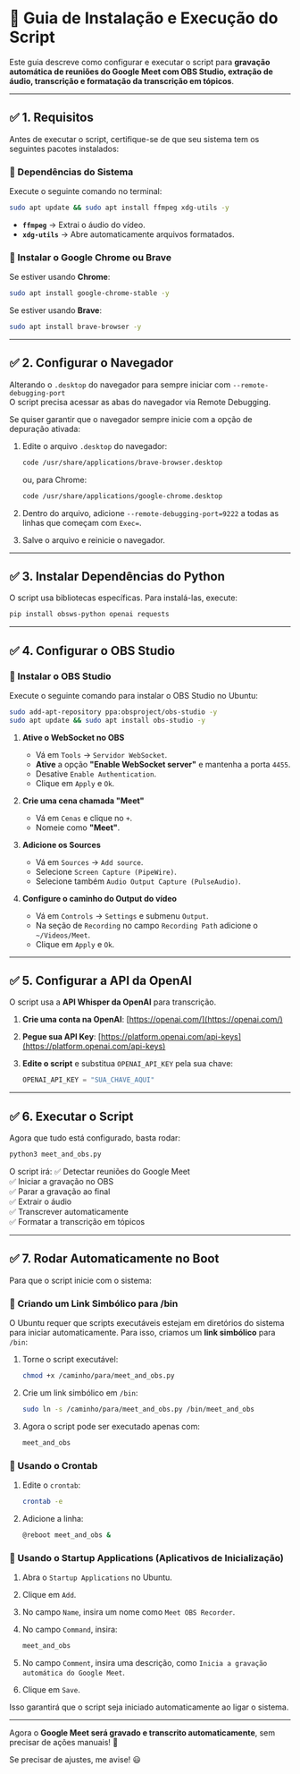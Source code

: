 # 📌 Guia de Instalação e Execução do Script

Este guia descreve como configurar e executar o script para **gravação automática de reuniões do Google Meet com OBS Studio, extração de áudio, transcrição e formatação da transcrição em tópicos**.

----------

## ✅ 1. Requisitos

Antes de executar o script, certifique-se de que seu sistema tem os seguintes pacotes instalados:

### 📌 Dependências do Sistema

Execute o seguinte comando no terminal:

```bash
sudo apt update && sudo apt install ffmpeg xdg-utils -y

```

- **`ffmpeg`** → Extrai o áudio do vídeo.
- **`xdg-utils`** → Abre automaticamente arquivos formatados.

### 📌 Instalar o Google Chrome ou Brave

Se estiver usando **Chrome**:

```bash
sudo apt install google-chrome-stable -y

```

Se estiver usando **Brave**:

```bash
sudo apt install brave-browser -y

```

----------

## ✅ 2. Configurar o Navegador

Alterando o `.desktop` do navegador para sempre iniciar com `--remote-debugging-port`  
O script precisa acessar as abas do navegador via Remote Debugging.

Se quiser garantir que o navegador sempre inicie com a opção de depuração ativada:

1. Edite o arquivo `.desktop` do navegador:

    ```bash
    code /usr/share/applications/brave-browser.desktop
    
    ```

    ou, para Chrome:

    ```bash
    code /usr/share/applications/google-chrome.desktop
    
    ```

2. Dentro do arquivo, adicione `--remote-debugging-port=9222` a todas as linhas que começam com `Exec=`.
3. Salve o arquivo e reinicie o navegador.

----------

## ✅ 3. Instalar Dependências do Python

O script usa bibliotecas específicas. Para instalá-las, execute:

```bash
pip install obsws-python openai requests

```

----------

## ✅ 4. Configurar o OBS Studio

### 📌 Instalar o OBS Studio

Execute o seguinte comando para instalar o OBS Studio no Ubuntu:

```bash
sudo add-apt-repository ppa:obsproject/obs-studio -y
sudo apt update && sudo apt install obs-studio -y

```

1. **Ative o WebSocket no OBS**

    - Vá em `Tools` → `Servidor WebSocket`.
    - **Ative** a opção **"Enable WebSocket server"** e mantenha a porta `4455`.
    - Desative `Enable Authentication`.
    - Clique em `Apply` e `Ok`.
2. **Crie uma cena chamada "Meet"**

    - Vá em `Cenas` e clique no `+`.
    - Nomeie como **"Meet"**.
3. **Adicione os Sources**

    - Vá em `Sources` → `Add source`.
    - Selecione `Screen Capture (PipeWire)`.
    - Selecione também `Audio Output Capture (PulseAudio)`.
4. **Configure o caminho do Output do vídeo**

    - Vá em `Controls` → `Settings` e submenu `Output`.
    - Na seção de `Recording` no campo `Recording Path` adicione o `~/Videos/Meet`.
    - Clique em `Apply` e `Ok`.

----------

## ✅ 5. Configurar a API da OpenAI

O script usa a **API Whisper da OpenAI** para transcrição.

1. **Crie uma conta na OpenAI**: [https://openai.com/](https://openai.com/)
2. **Pegue sua API Key**: [https://platform.openai.com/api-keys](https://platform.openai.com/api-keys)
3. **Edite o script** e substitua `OPENAI_API_KEY` pela sua chave:

    ```python
    OPENAI_API_KEY = "SUA_CHAVE_AQUI"
    
    ```

----------

## ✅ 6. Executar o Script

Agora que tudo está configurado, basta rodar:

```bash
python3 meet_and_obs.py

```

O script irá: ✅ Detectar reuniões do Google Meet  
✅ Iniciar a gravação no OBS  
✅ Parar a gravação ao final  
✅ Extrair o áudio  
✅ Transcrever automaticamente  
✅ Formatar a transcrição em tópicos

----------

## ✅ 7. Rodar Automaticamente no Boot

Para que o script inicie com o sistema:

### 📌 Criando um Link Simbólico para /bin

O Ubuntu requer que scripts executáveis estejam em diretórios do sistema para iniciar automaticamente. Para isso, criamos um **link simbólico** para `/bin`:

1. Torne o script executável:

    ```bash
    chmod +x /caminho/para/meet_and_obs.py
    
    ```

2. Crie um link simbólico em `/bin`:

    ```bash
    sudo ln -s /caminho/para/meet_and_obs.py /bin/meet_and_obs
    
    ```

3. Agora o script pode ser executado apenas com:

    ```bash
    meet_and_obs
    
    ```

### 📌 Usando o Crontab

1. Edite o `crontab`:

    ```bash
    crontab -e
    
    ```

2. Adicione a linha:

    ```bash
    @reboot meet_and_obs &
    
    ```

### 📌 Usando o Startup Applications (Aplicativos de Inicialização)

1. Abra o `Startup Applications` no Ubuntu.
2. Clique em `Add`.
3. No campo `Name`, insira um nome como `Meet OBS Recorder`.
4. No campo `Command`, insira:

    ```bash
    meet_and_obs
    ```

5. No campo `Comment`, insira uma descrição, como `Inicia a gravação automática do Google Meet`.
6. Clique em `Save`.

Isso garantirá que o script seja iniciado automaticamente ao ligar o sistema.

----------

Agora o **Google Meet será gravado e transcrito automaticamente**, sem precisar de ações manuais! 🚀

Se precisar de ajustes, me avise! 😃

